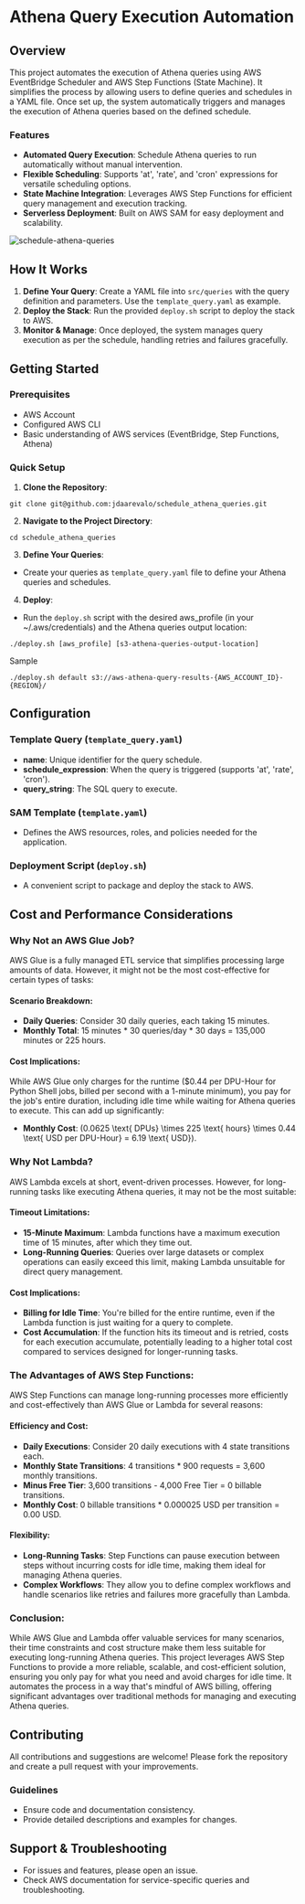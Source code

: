 # Athena Query Execution Automation

## Overview
This project automates the execution of Athena queries using AWS EventBridge Scheduler and AWS Step Functions (State Machine). It simplifies the process by allowing users to define queries and schedules in a YAML file. Once set up, the system automatically triggers and manages the execution of Athena queries based on the defined schedule.

### Features
- **Automated Query Execution**: Schedule Athena queries to run automatically without manual intervention.
- **Flexible Scheduling**: Supports 'at', 'rate', and 'cron' expressions for versatile scheduling options.
- **State Machine Integration**: Leverages AWS Step Functions for efficient query management and execution tracking.
- **Serverless Deployment**: Built on AWS SAM for easy deployment and scalability.
  
![schedule-athena-queries](https://github.com/jdaarevalo/schedule_athena_queries/assets/2475570/1240bea4-f99a-4d7c-9de2-bef9c4fcde04)

## How It Works
1. **Define Your Query**: Create a YAML file into `src/queries` with the query definition and parameters. Use the `template_query.yaml` as example.
2. **Deploy the Stack**: Run the provided `deploy.sh` script to deploy the stack to AWS.
3. **Monitor & Manage**: Once deployed, the system manages query execution as per the schedule, handling retries and failures gracefully.

## Getting Started

### Prerequisites
- AWS Account
- Configured AWS CLI
- Basic understanding of AWS services (EventBridge, Step Functions, Athena)

### Quick Setup
1. **Clone the Repository**:

```
git clone git@github.com:jdaarevalo/schedule_athena_queries.git
```

2. **Navigate to the Project Directory**:

```
cd schedule_athena_queries
```

3. **Define Your Queries**:
- Create your queries as `template_query.yaml` file to define your Athena queries and schedules.

4. **Deploy**:
- Run the `deploy.sh` script with the desired aws_profile (in your ~/.aws/credentials) and the Athena queries output location:

```
./deploy.sh [aws_profile] [s3-athena-queries-output-location]
```

Sample

```
./deploy.sh default s3://aws-athena-query-results-{AWS_ACCOUNT_ID}-{REGION}/
```

## Configuration

### Template Query (`template_query.yaml`)
- **name**: Unique identifier for the query schedule.
- **schedule_expression**: When the query is triggered (supports 'at', 'rate', 'cron').
- **query_string**: The SQL query to execute.

### SAM Template (`template.yaml`)
- Defines the AWS resources, roles, and policies needed for the application.

### Deployment Script (`deploy.sh`)
- A convenient script to package and deploy the stack to AWS.


## Cost and Performance Considerations

### Why Not an AWS Glue Job?
AWS Glue is a fully managed ETL service that simplifies processing large amounts of data. However, it might not be the most cost-effective for certain types of tasks:

#### Scenario Breakdown:
- **Daily Queries**: Consider 30 daily queries, each taking 15 minutes.
- **Monthly Total**: 15 minutes * 30 queries/day * 30 days = 135,000 minutes or 225 hours.

#### Cost Implications:
While AWS Glue only charges for the runtime ($0.44 per DPU-Hour for Python Shell jobs, billed per second with a 1-minute minimum), you pay for the job's entire duration, including idle time while waiting for Athena queries to execute. This can add up significantly:

- **Monthly Cost**: \(0.0625 \text{ DPUs} \times 225 \text{ hours} \times 0.44 \text{ USD per DPU-Hour} = 6.19 \text{ USD}\).

### Why Not Lambda?
AWS Lambda excels at short, event-driven processes. However, for long-running tasks like executing Athena queries, it may not be the most suitable:

#### Timeout Limitations:
- **15-Minute Maximum**: Lambda functions have a maximum execution time of 15 minutes, after which they time out.
- **Long-Running Queries**: Queries over large datasets or complex operations can easily exceed this limit, making Lambda unsuitable for direct query management.

#### Cost Implications:
- **Billing for Idle Time**: You're billed for the entire runtime, even if the Lambda function is just waiting for a query to complete.
- **Cost Accumulation**: If the function hits its timeout and is retried, costs for each execution accumulate, potentially leading to a higher total cost compared to services designed for longer-running tasks.

### The Advantages of AWS Step Functions:
AWS Step Functions can manage long-running processes more efficiently and cost-effectively than AWS Glue or Lambda for several reasons:

#### Efficiency and Cost:
- **Daily Executions**: Consider 20 daily executions with 4 state transitions each.
- **Monthly State Transitions**: 4 transitions * 900 requests = 3,600 monthly transitions.
- **Minus Free Tier**: 3,600 transitions - 4,000 Free Tier = 0 billable transitions.
- **Monthly Cost**: 0 billable transitions * 0.000025 USD per transition = 0.00 USD.

#### Flexibility:
- **Long-Running Tasks**: Step Functions can pause execution between steps without incurring costs for idle time, making them ideal for managing Athena queries.
- **Complex Workflows**: They allow you to define complex workflows and handle scenarios like retries and failures more gracefully than Lambda.

### Conclusion:
While AWS Glue and Lambda offer valuable services for many scenarios, their time constraints and cost structure make them less suitable for executing long-running Athena queries. This project leverages AWS Step Functions to provide a more reliable, scalable, and cost-efficient solution, ensuring you only pay for what you need and avoid charges for idle time. It automates the process in a way that's mindful of AWS billing, offering significant advantages over traditional methods for managing and executing Athena queries.


## Contributing
All contributions and suggestions are welcome! Please fork the repository and create a pull request with your improvements.

### Guidelines
- Ensure code and documentation consistency.
- Provide detailed descriptions and examples for changes.

## Support & Troubleshooting
- For issues and features, please open an issue.
- Check AWS documentation for service-specific queries and troubleshooting.
